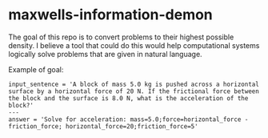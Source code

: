 # maxwells-information-demon
The goal of this repo is to convert problems to their highest possible density. I believe a tool that could do this would help computational systems logically solve problems that are given in natural language.

Example of goal:
```
input_sentence = 'A block of mass 5.0 kg is pushed across a horizontal surface by a horizontal force of 20 N. If the frictional force between the block and the surface is 8.0 N, what is the acceleration of the block?'
---
answer = 'Solve for acceleration: mass=5.0;force=horizontal_force - friction_force; horizontal_force=20;friction_force=5'
```

